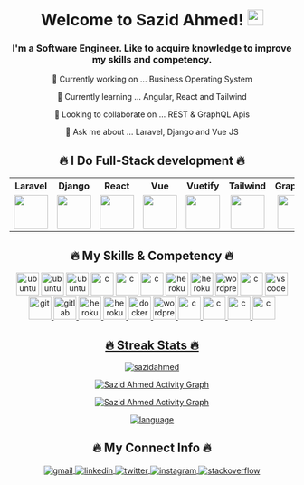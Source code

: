 <h1 align="center">
    Welcome to Sazid Ahmed!
    <img src="https://media.giphy.com/media/hvRJCLFzcasrR4ia7z/giphy.gif" width="28">
  </h1>
  
  <h3 align="center">I'm a Software Engineer. Like to acquire knowledge to improve my skills and competency.
</h3>
<p align="center"> 🔭 Currently working on ... Business Operating System </p>
<p align="center"> 🌱 Currently learning ... Angular, React and Tailwind </p>
<p align="center"> 👯 Looking to collaborate on ... REST & GraphQL Apis </p>
<p align="center"> 💬 Ask me about ... Laravel, Django and Vue JS </p>


  <h2 align="center">🔥 I Do Full-Stack development 🔥</h2>
  
  <table>
    <tr>
      <th align="center">Laravel</th>
      <th align="center">Django</th>
      <th align="center">React</th>
      <th align="center">Vue</th>
      <th align="center">Vuetify</th>
      <th align="center">Tailwind</th>
      <th align="center">GraphQL</th>
      <th align="center">MySQL</th>
      <th align="center">PostgreSQL</th>
      <th align="center">Firebase</th>
      <th align="center">MongoDB</th>
    </tr>
      <td align="center">
        <img src="https://cdn.icon-icons.com/icons2/2699/PNG/512/laravel_logo_icon_168331.png" height="60">
      </td>
      <td align="center">
        <img src="https://cdn.icon-icons.com/icons2/2107/PNG/512/file_type_django_icon_130645.png" height="60">
      </td>
      <td align="center">
        <img src="https://cdn.icon-icons.com/icons2/2415/PNG/512/react_original_logo_icon_146374.png" height="60">
      </td>
     <td align="center">
        <img src="https://cdn.icon-icons.com/icons2/2107/PNG/512/file_type_vue_icon_130078.png" height="60">
      </td>
     <td align="center">
        <img src="https://cdn.vuetifyjs.com/docs/images/logos/vuetify-logo-dark-atom.svg" height="60">
      </td>
     <td align="center">
        <img src="https://cdn.icon-icons.com/icons2/2107/PNG/512/file_type_tailwind_icon_130128.png" height="60">
      </td>
     <td align="center">
        <img src="https://cdn.icon-icons.com/icons2/2107/PNG/512/file_type_graphql_icon_130564.png" height="60">
     </td>
     <td align="center">
        <img src="https://cdn.icon-icons.com/icons2/1381/PNG/512/mysqlworkbench_93532.png" height="60">
      </td>
     <td align="center">
        <img src="https://cdn.icon-icons.com/icons2/2699/PNG/512/postgresql_logo_icon_170835.png" height="60">
      </td>
     <td align="center">
        <img src="https://cdn.icon-icons.com/icons2/2699/PNG/512/firebase_logo_icon_171157.png" height="60">
      </td>
     <td align="center">
        <img src="https://cdn.icon-icons.com/icons2/2107/PNG/512/file_type_mongo_icon_130383.png" height="60">
      </td>
  </table>
  
  <h2 align="center">🔥 My Skills & Competency 🔥</h2>
  
  <p align="center">
    <a href="#"><img src="https://cdn.icon-icons.com/icons2/46/PNG/128/linux_penguin_animal_9362.png" alt="ubuntu" width="40" height="40"/>
    <a href="https://ubuntu.com/"><img src="https://cdn.icon-icons.com/icons2/70/PNG/512/ubuntu_14143.png" alt="ubuntu" width="40" height="40"/>
    <a href="https://ubuntu.com/"><img src="https://cdn.icon-icons.com/icons2/2108/PNG/512/centos_icon_130972.png" alt="ubuntu" width="40" height="40"/>
    <a href="https://www.learn-c.org"><img src="https://github.com/keikomori/icons-badges/blob/master/icons/C/c.svg" alt="c" width="40" height="40"/>
    <a href="https://www.learn-c.org"><img src="https://cdn.icon-icons.com/icons2/112/PNG/512/python_18894.png" alt="c" width="40" height="40"/>
    <a href="https://www.learn-c.org"><img src="https://cdn.icon-icons.com/icons2/2107/PNG/512/file_type_php_icon_130266.png" alt="c" width="40" height="40"/>
    <a href="https://www.microsoft.com/pt-br/windows/"><img src="https://cdn.icon-icons.com/icons2/2107/PNG/512/file_type_html_icon_130541.png" alt="heroku" width="40" height="40"/>
    <a href="https://www.microsoft.com/pt-br/windows/"><img src="https://cdn.icon-icons.com/icons2/2107/PNG/512/file_type_css_icon_130661.png" alt="heroku" width="40" height="40"/>
    <a href="https://br.wordpress.org/"><img src="https://cdn.icon-icons.com/icons2/2107/PNG/512/file_type_scss_icon_130177.png" alt="wordpress" width="40" height="40"/>
    <a href="https://www.learn-c.org"><img src="https://cdn.icon-icons.com/icons2/2108/PNG/512/javascript_icon_130900.png" alt="c" width="40" height="40"/>
    <a href="https://code.visualstudio.com"><img src="https://cdn.icon-icons.com/icons2/2107/PNG/512/file_type_vscode_icon_130084.png" alt="vscode" width="40" height="40"/>
    <a href="https://git-scm.com/"><img src="https://cdn.icon-icons.com/icons2/2107/PNG/512/file_type_git_icon_130581.png" alt="git" width="40" height="40"/>
    <a href="https://gitlab.com/"><img src="https://cdn.icon-icons.com/icons2/2107/PNG/512/file_type_gitlab_icon_130579.png" alt="gitlab" width="40" height="40"/>
    <a href="https://www.microsoft.com/pt-br/windows/"><img src="https://cdn.icon-icons.com/icons2/2108/PNG/512/heroku_icon_130912.png" alt="heroku" width="40" height="40"/>
    <a href="https://www.microsoft.com/pt-br/windows/"><img src="https://cdn.icon-icons.com/icons2/2107/PNG/512/file_type_netlify_icon_130354.png" alt="heroku" width="40" height="40"/>
    <a href="https://www.docker.com/"><img src="https://cdn.icon-icons.com/icons2/2415/PNG/512/docker_original_logo_icon_146556.png" alt="docker" width="40" height="40"/>
    <a href="https://br.wordpress.org/"><img src="https://cdn.icon-icons.com/icons2/673/PNG/512/wordpress_icon-icons.com_60472.png" alt="wordpress" width="40" height="40"/>
    <a href="https://www.learn-c.org"><img src="https://cdn.icon-icons.com/icons2/2429/PNG/512/figma_logo_icon_147289.png" alt="c" width="40" height="40"/>
    <a href="https://www.learn-c.org"><img src="https://cdn.icon-icons.com/icons2/2699/PNG/512/webflow_logo_icon_169218.png" alt="c" width="40" height="40"/>
    <a href="https://www.learn-c.org"><img src="https://cdn.icon-icons.com/icons2/2107/PNG/512/file_type_photoshop_icon_130268.png" alt="c" width="40" height="40"/>
    <a href="https://www.learn-c.org"><img src="https://cdn.icon-icons.com/icons2/1088/PNG/512/1485282149-adobe-premiere-pro-cc-creative-cloud_78301.png" alt="c" width="40" height="40"/>
  </p>
  
 <h2 align="center">🔥 Streak Stats 🔥</h2>
  
  <p align="center">
    <img src="http://github-readme-streak-stats.herokuapp.com/?user=sazidahmed&theme=tokyonight" alt="sazidahmed" />
  </p>
  
  
  
   <p align="center">
  <a href="https://github.com/ashutosh00710/github-readme-activity-graph"><img alt="Sazid Ahmed Activity Graph" src="https://activity-graph.herokuapp.com/graph?username=sazidahmed&theme=react-dark&hide_title=true" /></a>
  </p>
  
  
   <p align="center">
    <a  href="https://github-readme-stats.vercel.app/api?username=sazidahmed&count_private=true&show_icons=true&theme=tokyonight&hide_title=true"><img alt="Sazid Ahmed Activity Graph" src="https://github-readme-stats.vercel.app/api?username=sazidahmed&count_private=true&show_icons=true&theme=tokyonight&hide_title=true" /></a>
  </p>
  
 <p align="center">
    <a href="https://github-readme-stats.vercel.app/api/top-langs/?username=SazidAhmed&theme=radical&langs_count=10&layout=compact"><img alt="language" src="https://github-readme-stats.vercel.app/api/top-langs/?username=SazidAhmed&theme=radical&langs_count=10&layout=compact" /></a>
   </p> 
  
        
   <h2 align="center">🔥 My Connect Info 🔥</h2>
  
  <p align="center">
    <a href="mailto:sazidahmed.official@gmail.com">
        <img align="center" src="https://github.com/keikomori/icons-badges/blob/master/badges/Gmail/gmail.svg" alt="gmail" />
    </a>
    <a href="https://www.linkedin.com/in/sazidahmed-codeman/">
      <img align="center" src="https://github.com/keikomori/icons-badges/blob/master/badges/LinkedIn/linkedin.svg" alt="linkedin" />
    </a>
    <a href="https://twitter.com/Sazid_Ahmed_">
      <img align="center" src="https://github.com/keikomori/icons-badges/blob/master/badges/Twitter/twitter.svg" alt="twitter" />
    </a>
    <a href="https://www.instagram.com/sazid_ahmed/">
      <img align="center" src="https://github.com/keikomori/icons-badges/blob/master/badges/Instagram/instagram.svg" alt="instagram" />
    </a>
    <a href="https://stackoverflow.com/users/14216560/sazid-ahmed">
      <img align="center" src="https://github.com/keikomori/icons-badges/blob/master/badges/Stackoverflow/stackoverflow.svg" alt="stackoverflow" />
    </a>
  </p>
  
<!--  <p align="center"> If you consider buying me a coffee/tea 🥺👉👈 </p>
  <p align="center">
    <a href="https://www.buymeacoffee.com/techminate" target="_blank"><img src="https://cdn.buymeacoffee.com/buttons/v2/default-red.png" alt="Buy Me A Coffee" width="150" ></a>
  </p>  -->
 

